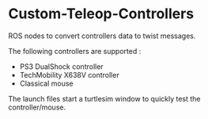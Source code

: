 # Custom-Teleop-Controllers
 ROS nodes to convert controllers data to twist messages.

 The following controllers are supported :
 - PS3 DualShock controller
 - TechMobility X638V controller
 - Classical mouse

The launch files start a turtlesim window to quickly test the controller/mouse.
